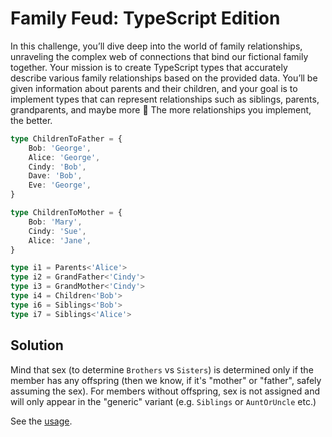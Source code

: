 # Family Feud: TypeScript Edition
In this challenge, you’ll dive deep into the world of family relationships, unraveling the complex web of connections that bind our fictional family together. Your mission is to create TypeScript types that accurately describe various family relationships based on the provided data. You’ll be given information about parents and their children, and your goal is to implement types that can represent relationships such as siblings, parents, grandparents, and maybe more :slightly_smiling_face: The more relationships you implement, the better.

```ts
type ChildrenToFather = {
    Bob: 'George',
    Alice: 'George',
    Cindy: 'Bob',
    Dave: 'Bob',
    Eve: 'George',
}

type ChildrenToMother = {
    Bob: 'Mary',
    Cindy: 'Sue',
    Alice: 'Jane',
}

type i1 = Parents<'Alice'>
type i2 = GrandFather<'Cindy'>
type i3 = GrandMother<'Cindy'>
type i4 = Children<'Bob'>
type i6 = Siblings<'Bob'>
type i7 = Siblings<'Alice'>
```

## Solution

Mind that sex (to determine `Brothers` vs `Sisters`) is determined only if the member has any offspring (then we know, if it's "mother" or "father", safely assuming the sex). For members without offspring, sex is not assigned and will only appear in the "generic" variant (e.g. `Siblings` or `AuntOrUncle` etc.)

See the [usage](https://github.com/smolijar/olel-family-feud/blob/main/index.ts#L194-L242).
